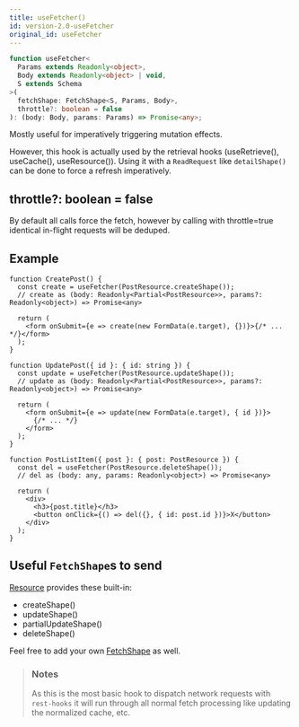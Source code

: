 ```yaml
---
title: useFetcher()
id: version-2.0-useFetcher
original_id: useFetcher
---
```

```typescript
function useFetcher<
  Params extends Readonly<object>,
  Body extends Readonly<object> | void,
  S extends Schema
>(
  fetchShape: FetchShape<S, Params, Body>,
  throttle?: boolean = false
): (body: Body, params: Params) => Promise<any>;
```

Mostly useful for imperatively triggering mutation effects.

However, this hook is actually used by the retrieval hooks (useRetrieve(), useCache(), useResource()). Using
it with a `ReadRequest` like `detailShape()` can be done to force a refresh imperatively.

## throttle?: boolean = false

By default all calls force the fetch, however by calling with throttle=true identical
in-flight requests will be deduped.

## Example

```tsx
function CreatePost() {
  const create = useFetcher(PostResource.createShape());
  // create as (body: Readonly<Partial<PostResource>>, params?: Readonly<object>) => Promise<any>

  return (
    <form onSubmit={e => create(new FormData(e.target), {})}>{/* ... */}</form>
  );
}
```

```tsx
function UpdatePost({ id }: { id: string }) {
  const update = useFetcher(PostResource.updateShape());
  // update as (body: Readonly<Partial<PostResource>>, params?: Readonly<object>) => Promise<any>

  return (
    <form onSubmit={e => update(new FormData(e.target), { id })}>
      {/* ... */}
    </form>
  );
}
```

```tsx
function PostListItem({ post }: { post: PostResource }) {
  const del = useFetcher(PostResource.deleteShape());
  // del as (body: any, params: Readonly<object>) => Promise<any>

  return (
    <div>
      <h3>{post.title}</h3>
      <button onClick={() => del({}, { id: post.id })}>X</button>
    </div>
  );
}
```

## Useful `FetchShape`s to send

[Resource](./Resource.md#provided-and-overridable-methods) provides these built-in:

- createShape()
- updateShape()
- partialUpdateShape()
- deleteShape()

Feel free to add your own [FetchShape](./FetchShape.md) as well.

> ### Notes
>
> As this is the most basic hook to dispatch network requests with `rest-hooks` it will run through all normal fetch processing like updating
> the normalized cache, etc.
